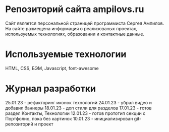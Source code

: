 # Репозиторий сайта ampilovs.ru
Сайт является персональной страницей программиста Сергея Ампилов. На сайте размещена информация о реализованых проектах, используемых технологиях, образовании и контактные данные.  

# Используемые технологии
HTML, CSS, БЭМ, Javascript, font-awesome


# Журнал разработки  
25.01.23 - рефакторинг иконок технологий
24.01.23 - убрал видео и добавил баннеры
18.01.23 - доп стили для разделов
17.01.23 - готов раздел Контакты, Технологии
12.01.23 - готов прототип секции с Портфолио, пока без картинок
10.01.23 - инициализирован git-репозиторий и проект